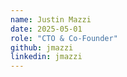 ```yaml
---
name: Justin Mazzi
date: 2025-05-01
role: "CTO & Co-Founder"
github: jmazzi
linkedin: jmazzi
---
```

